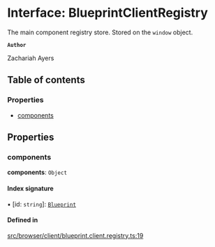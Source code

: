# Interface: BlueprintClientRegistry

The main component registry store. Stored on the <code>window</code> object.

**`Author`**

Zachariah Ayers

## Table of contents

### Properties

- [components](BlueprintClientRegistry.md#components)

## Properties

### components

 **components**: `Object`

#### Index signature

▪ [id: `string`]: [`Blueprint`](interfaces-classes-Blueprint.md)

#### Defined in

[src/browser/client/blueprint.client.registry.ts:19](https://github.com/zjayers/AssembleJS/blob/14bff3e/src/browser/client/blueprint.client.registry.ts#L19)

